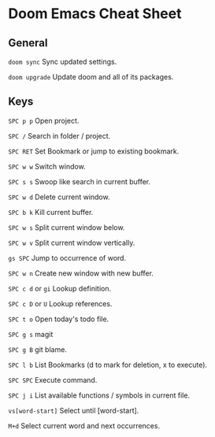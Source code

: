# Doom Emacs Cheat Sheet

## General

`doom sync`
    Sync updated settings.
     
`doom upgrade`
    Update doom and all of its packages.

## Keys

`SPC p p`
    Open project.

`SPC /`
    Search in folder / project.

`SPC RET`
    Set Bookmark or jump to existing bookmark.

`SPC w w`
    Switch window.

`SPC s s`
    Swoop like search in current buffer.

`SPC w d`
    Delete current window.

`SPC b k`
    Kill current buffer.

`SPC w s`
    Split current window below.

`SPC w v`
    Split current window vertically.

`gs SPC`
   Jump to occurrence of word.

`SPC w n`
    Create new window with new buffer.

`SPC c d` or `gi`
    Lookup definition.

`SPC c D` or `U`
    Lookup references.

`SPC t o`
    Open today's todo file.

`SPC g s`
    magit

`SPC g B`
    git blame.

`SPC l b`
    List Bookmarks (d to mark for deletion, x to execute).

`SPC SPC`
    Execute command.

`SPC j i`
    List available functions / symbols in current file.

`vs[word-start]`
    Select until [word-start].

`M+d`
    Select current word and next occurrences.
    
